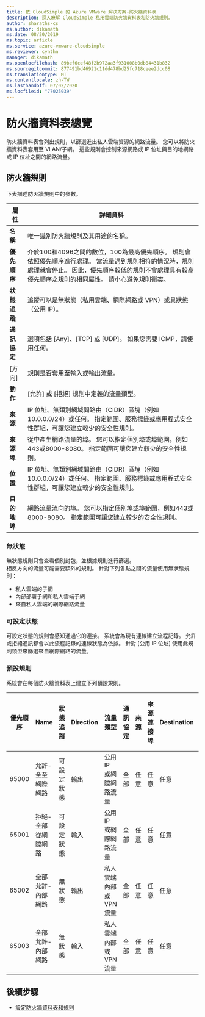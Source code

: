 ```yaml
---
title: 依 CloudSimple 的 Azure VMware 解決方案-防火牆資料表
description: 深入瞭解 CloudSimple 私用雲端防火牆資料表和防火牆規則。
author: sharaths-cs
ms.author: dikamath
ms.date: 08/20/2019
ms.topic: article
ms.service: azure-vmware-cloudsimple
ms.reviewer: cynthn
manager: dikamath
ms.openlocfilehash: 89bef6cef48f2b972aa3f931008b0db84431b832
ms.sourcegitcommit: 877491bd46921c11dd478bd25fc718ceee2dcc08
ms.translationtype: MT
ms.contentlocale: zh-TW
ms.lasthandoff: 07/02/2020
ms.locfileid: "77025039"
---
```

# <a name="firewall-tables-overview"></a>防火牆資料表總覽

防火牆資料表會列出規則，以篩選進出私人雲端資源的網路流量。 您可以將防火牆資料表套用至 VLAN/子網。 這些規則會控制來源網路或 IP 位址與目的地網路或 IP 位址之間的網路流量。

## <a name="firewall-rules"></a>防火牆規則

下表描述防火牆規則中的參數。

| 屬性 | 詳細資料 |
| ---------| --------|
| **名稱** | 唯一識別防火牆規則及其用途的名稱。 |
| **優先順序** | 介於100和4096之間的數位，100為最高優先順序。 規則會依照優先順序進行處理。 當流量遇到規則相符的情況時，規則處理就會停止。 因此，優先順序較低的規則不會處理具有較高優先順序之規則的相同屬性。  請小心避免規則衝突。 |
| **狀態追蹤** | 追蹤可以是無狀態（私用雲端、網際網路或 VPN）或具狀態（公用 IP）。  |
| **通訊協定** | 選項包括 [Any]、[TCP] 或 [UDP]。 如果您需要 ICMP，請使用任何。 |
| [方向] | 規則是否套用至輸入或輸出流量。 |
| **動作** | [允許] 或 [拒絕] 規則中定義的流量類型。 |
| **來源** | IP 位址、無類別網域間路由（CIDR）區塊（例如 10.0.0.0/24）或任何。  指定範圍、服務標籤或應用程式安全性群組，可讓您建立較少的安全性規則。 |
| **來源埠** | 從中產生網路流量的埠。  您可以指定個別埠或埠範圍，例如443或8000-8080。 指定範圍可讓您建立較少的安全性規則。 |
| **位置** | IP 位址、無類別網域間路由（CIDR）區塊（例如 10.0.0.0/24）或任何。  指定範圍、服務標籤或應用程式安全性群組，可讓您建立較少的安全性規則。  |
| **目的地埠** | 網路流量流向的埠。  您可以指定個別埠或埠範圍，例如443或8000-8080。 指定範圍可讓您建立較少的安全性規則。|

### <a name="stateless"></a>無狀態

無狀態規則只會查看個別封包，並根據規則進行篩選。  
相反方向的流量可能需要額外的規則。  針對下列各點之間的流量使用無狀態規則：

* 私人雲端的子網
* 內部部署子網和私人雲端子網
* 來自私人雲端的網際網路流量

### <a name="stateful"></a>可設定狀態

 可設定狀態的規則會感知通過它的連接。 系統會為現有連線建立流程記錄。 允許或拒絕通訊都會以此流程記錄的連線狀態為依據。  針對 [公用 IP 位址] 使用此規則類型來篩選來自網際網路的流量。

### <a name="default-rules"></a>預設規則

系統會在每個防火牆資料表上建立下列預設規則。

|優先順序|Name|狀態追蹤|Direction|流量類型|通訊協定|來源|來源連接埠|Destination|目的地連接埠|動作|
|--------|----|--------------|---------|------------|--------|------|-----------|-----------|----------------|------|
|65000|允許-全至網際網路|可設定狀態|輸出|公用 IP 或網際網路流量|全部|任意|任意|任意|任意|允許|
|65001|拒絕-全部從網際網路|可設定狀態|輸入|公用 IP 或網際網路流量|全部|任意|任意|任意|任意|拒絕|
|65002|全部允許-內部網路|無狀態|輸出|私人雲端內部或 VPN 流量|全部|任意|任意|任意|任意|允許|
|65003|全部允許-內部網路|無狀態|輸入|私人雲端內部或 VPN 流量|全部|任意|任意|任意|任意|允許|

## <a name="next-steps"></a>後續步驟

* [設定防火牆資料表和規則](firewall.md)

